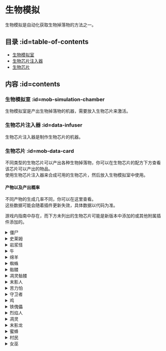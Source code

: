 # 生物模拟

生物模拟是自动化获取生物掉落物的方法之一。

## 目录 :id=table-of-contents

- [生物模拟室](#mob-simulation-chamber)
- [生物芯片注入器](#data-infuser)
- [生物芯片](#mob-data-card)

## 内容 :id=contents

### 生物模拟室 :id=mob-simulation-chamber

生物模拟室是产出生物掉落物的机器，需要放入生物芯片来激活。

### 生物芯片注入器 :id=data-infuser

生物芯片注入器是制作生物芯片的机器。

### 生物芯片 :id=mob-data-card

不同类型的生物芯片可以产出各种生物掉落物，你可以在生物芯片的配方下方查看该芯片可以产出的物品。  
使用生物芯片注入器来合成可用的生物芯片，然后放入生物模拟室中使用。

#### 产物以及产出概率

不同产物的生成几率不同，你可以在这里查看。  
这些数据可能会随着插件更新失效，具体数据以代码为准。

游戏内指南中存在，而下方未列出的生物芯片可能是新版本中添加的或其他附属插件添加的。

<details>
<summary>僵尸</summary>

| 产物 | 概率 |
| --- | --- |
| 腐肉 | 100% |
</details>

<details>
<summary>史莱姆</summary>

| 产物 | 概率 |
| --- | --- |
| 粘液球 | 100% |
</details>

<details>
<summary>岩浆怪</summary>

| 产物 | 概率 |
| --- | --- |
| 岩浆膏 | 100% |
</details>

<details>
<summary>牛</summary>

| 产物 | 概率 |
| --- | --- |
| 皮革 | 100% |
| 生牛肉 | 100% |
</details>

<details>
<summary>绵羊</summary>

| 产物 | 概率 |
| --- | --- |
| 白色羊毛 | 100% |
| 生羊肉 | 100% |
| 粉色羊毛 | 100% |
</details>

<details>
<summary>蜘蛛</summary>

| 产物 | 概率 |
| --- | --- |
| 线 | 100% |
| 蜘蛛眼 | 50% |
</details>

<details>
<summary>骷髅</summary>

| 产物 | 概率 |
| --- | --- |
| 骨头 | 100% |
| 箭 | 33.33% (1/3) |
</details>

<details>
<summary>凋灵骷髅</summary>

| 产物 | 概率 |
| --- | --- |
| 煤炭 * 2 | 100% |
| 骨头 | 33.33% (1/3) |
| 凋灵骷髅头 | 6.67% (1/3) |
</details>

<details>
<summary>末影人</summary>

| 产物 | 概率 |
| --- | --- |
| 末影珍珠 | 100% |
</details>

<details>
<summary>苦力怕</summary>

| 产物 | 概率 |
| --- | --- |
| 火药 | 100% |
</details>

<details>
<summary>守卫者</summary>

| 产物 | 概率 |
| --- | --- |
| 海晶碎片 | 100% |
| 海晶砂粒 | 50% |
| 生鳕鱼 | 33.33% (1/3) |
| 海绵 | 2.5% |
</details>

<details>
<summary>鸡</summary>

| 产物 | 概率 |
| --- | --- |
| 生鸡肉 | 100% |
| 羽毛 | 50% |
</details>

<details>
<summary>铁傀儡</summary>

| 产物 | 概率 |
| --- | --- |
| 铁锭 * 2 | 100% |
| 虞美人 | 33.33% (1/3) |
| [基础电路板](https://slimefun.guizhanss.wiki/#/Circuit-Boards) | 33.33% (1/3) |
</details>

<details>
<summary>烈焰人</summary>

| 产物 | 概率 |
| --- | --- |
| 烈焰棒 | 100% |
</details>

<details>
<summary>凋灵</summary>

| 产物 | 概率 |
| --- | --- |
| 下界之星 | 100% |
| [压缩碳](https://slimefun.guizhanss.wiki/#/Carbon) * 8 | 50% |
</details>

<details>
<summary>末影龙</summary>

| 产物 | 概率 |
| --- | --- |
| 虚空粉尘 | 100% |
| 末地奇点 | 25% |
| 龙蛋 | 0.0001% (1/1,000,000) |
</details>

<details>
<summary>蜜蜂</summary>

| 产物 | 概率 |
| --- | --- |
| 蜜脾 | 100% |
</details>

<details>
<summary>村民</summary>

| 产物 | 概率 |
| --- | --- |
| 绿宝石 | 100% |
</details>

<details>
<summary>女巫</summary>

| 产物 | 概率 |
| --- | --- |
| 糖 | 100% |
| 红石粉 | 100% |
| 玻璃瓶 | 100% |
| 萤石粉 | 100% |
</details>
